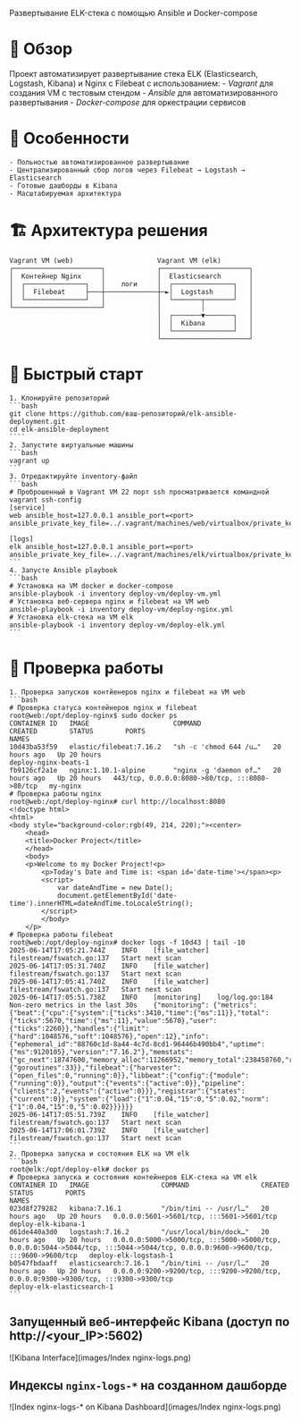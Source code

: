 Развертывание ELK-стека с помощью Ansible и Docker-compose

# 📌 Обзор
Проект автоматизирует развертывание стека ELK (Elasticsearch, Logstash, Kibana) и Nginx с Filebeat с использованием:
    - *Vagrant* для создания VM с тестовым стендом
    - *Ansible* для автоматизированного развертывания 
    - *Docker-compose* для оркестрации сервисов

# 🌟 Особенности
    - Польностью автоматизированное развертывание
    - Централизированный сбор логов через Filebeat → Logstash → Elasticsearch
    - Готовые дашборды в Kibana
    - Масштабируемая архитектура

# 🏗 Архитектура решения

```text
Vagrant VM (web)                     Vagrant VM (elk)
┌──────────────────────┐             ┌──────────────────────┐
│  Контейнер Nginx     │             │  Elasticsearch       │
│  ┌───────────────┐   │    логи     │  ┌───────────────┐   │
│  │  Filebeat     ├───┼─────────────┼─►│  Logstash     │   │
│  └───────────────┘   │             │  └───────┬───────┘   │
└──────────────────────┘             │          │           │
                                     │  ┌───────▼───────┐   │
                                     │  │  Kibana       │   │
                                     │  └───────────────┘   │
                                     └──────────────────────┘
```


# 🚀 Быстрый старт
    1. Клонируйте репозиторий
    ```bash
    git clone https://github.com/ваш-репозиторий/elk-ansible-deployment.git
    cd elk-ansible-deployment
    ````
    2. Запустите виртуальные машины
    ```bash
    vagrant up
    ```
    3. Отредактируйте inventory-файл
    ```bash
    # Проброшенный в Vagrant VM 22 порт ssh просматривается командной vagrant ssh-config
    [service]
    web ansible_host=127.0.0.1 ansible_port=<port> ansible_private_key_file=../.vagrant/machines/web/virtualbox/private_key

    [logs]
    elk ansible_host=127.0.0.1 ansible_port=<port> ansible_private_key_file=../.vagrant/machines/elk/virtualbox/private_key
    ```
    4. Запусте Ansible playbook
    ```bash
    # Установка на VM docker и docker-compose
    ansible-playbook -i inventory deploy-vm/deploy-vm.yml
    # Установка веб-сервера nginx и filebeat на VM web 
    ansible-playbook -i inventory deploy-vm/deploy-nginx.yml 
    # Установка elk-стека на VM elk
    ansible-playbook -i inventory deploy-vm/deploy-elk.yml
    ```
# 🧪 Проверка работы
    1. Проверка запусков контйенеров nginx и filebeat на VM web
    ```bash
    # Проверка статуса контейнеров nginx и filebeat
    root@web:/opt/deploy-nginx$ sudo docker ps
    CONTAINER ID   IMAGE                     COMMAND                  CREATED        STATUS        PORTS                                            NAMES
    10d43ba53f59   elastic/filebeat:7.16.2   "sh -c 'chmod 644 /u…"   20 hours ago   Up 20 hours                                                    deploy-nginx-beats-1
    fb9126cf2a1e   nginx:1.10.1-alpine       "nginx -g 'daemon of…"   20 hours ago   Up 20 hours   443/tcp, 0.0.0.0:8080->80/tcp, :::8080->80/tcp   my-nginx
    # Проверка работы nginx
    root@web:/opt/deploy-nginx# curl http://localhost:8080
    <!doctype html>
    <html>
    <body style="background-color:rgb(49, 214, 220);"><center>
        <head>
        <title>Docker Project</title>
        </head>
        <body>
        <p>Welcome to my Docker Project!<p>
            <p>Today's Date and Time is: <span id='date-time'></span><p>
            <script>
                var dateAndTime = new Date();
                document.getElementById('date-time').innerHTML=dateAndTime.toLocaleString();
            </script>
            </body>
        </p>
    # Проверка работы filebeat
    root@web:/opt/deploy-nginx# docker logs -f 10d43 | tail -10
    2025-06-14T17:05:21.744Z	INFO	[file_watcher]	filestream/fswatch.go:137	Start next scan
    2025-06-14T17:05:31.740Z	INFO	[file_watcher]	filestream/fswatch.go:137	Start next scan
    2025-06-14T17:05:41.740Z	INFO	[file_watcher]	filestream/fswatch.go:137	Start next scan
    2025-06-14T17:05:51.738Z	INFO	[monitoring]	log/log.go:184	Non-zero metrics in the last 30s	{"monitoring": {"metrics": {"beat":{"cpu":{"system":{"ticks":3410,"time":{"ms":11}},"total":{"ticks":5670,"time":{"ms":11},"value":5670},"user":{"ticks":2260}},"handles":{"limit":{"hard":1048576,"soft":1048576},"open":12},"info":{"ephemeral_id":"88760c1d-8a44-4c7d-8cd1-96446b490bb4","uptime":{"ms":9120105},"version":"7.16.2"},"memstats":{"gc_next":18747600,"memory_alloc":11266952,"memory_total":238458760,"rss":118579200},"runtime":{"goroutines":33}},"filebeat":{"harvester":{"open_files":0,"running":0}},"libbeat":{"config":{"module":{"running":0}},"output":{"events":{"active":0}},"pipeline":{"clients":2,"events":{"active":0}}},"registrar":{"states":{"current":0}},"system":{"load":{"1":0.04,"15":0,"5":0.02,"norm":{"1":0.04,"15":0,"5":0.02}}}}}}
    2025-06-14T17:05:51.739Z	INFO	[file_watcher]	filestream/fswatch.go:137	Start next scan
    2025-06-14T17:06:01.739Z	INFO	[file_watcher]	filestream/fswatch.go:137	Start next scan
    ```
    2. Проверка запуска и состояния ELK на VM elk
    ```bash
    root@elk:/opt/deploy-elk# docker ps
    # Проверка запуска и состояния контейнеров ELK-стека на VM elk
    CONTAINER ID   IMAGE                  COMMAND                  CREATED        STATUS        PORTS                                                                                                                             NAMES
    023d8f279282   kibana:7.16.1          "/bin/tini -- /usr/l…"   20 hours ago   Up 20 hours   0.0.0.0:5601->5601/tcp, :::5601->5601/tcp                                                                                         deploy-elk-kibana-1
    d61de440a3d0   logstash:7.16.2        "/usr/local/bin/dock…"   20 hours ago   Up 20 hours   0.0.0.0:5000->5000/tcp, :::5000->5000/tcp, 0.0.0.0:5044->5044/tcp, :::5044->5044/tcp, 0.0.0.0:9600->9600/tcp, :::9600->9600/tcp   deploy-elk-logstash-1
    b0547fbdaaff   elasticsearch:7.16.1   "/bin/tini -- /usr/l…"   20 hours ago   Up 20 hours   0.0.0.0:9200->9200/tcp, :::9200->9200/tcp, 0.0.0.0:9300->9300/tcp, :::9300->9300/tcp                                              deploy-elk-elasticsearch-1
    ```
## Запущенный веб-интерфейс Kibana (доступ по http://<your_IP>:5602)
![Kibana Interface](images/Index nginx-logs.png)

## Индексы `nginx-logs-*` на созданном дашборде
![Index nginx-logs-* on Kibana Dashboard](images/Index nginx-logs.png)
    
